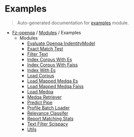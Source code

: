 # Examples

> Auto-generated documentation for [examples](blob/master/examples/__init__.py) module.

- [Fz-openqa](../README.md#fz-openqa-index) / [Modules](../MODULES.md#fz-openqa-modules) / Examples
    - Modules
        - [Evaluate Openqa IndentityModel](evaluate_openqa_model.md#evaluate-openqa-model)
        - [Exact Match Test](exact_match_test.md#exact-match-test)
        - [Filter Text](filter_text.md#filter-text)
        - [Index Corpus With Es](index_corpus_with_es.md#index-corpus-with-es)
        - [Index Corpus With Faiss](index_corpus_with_faiss.md#index-corpus-with-faiss)
        - [Index With Es](index_with_es.md#index-with-es)
        - [Load Corpus](load_corpus.md#load-corpus)
        - [Load Mapped Medqa Es](load_mapped_medqa_es.md#load-mapped-medqa-es)
        - [Load Mapped Medqa Faiss](load_mapped_medqa_faiss.md#load-mapped-medqa-faiss)
        - [Load Medqa](load_medqa.md#load-medqa)
        - [Medqa Retriever](medqa_retriever.md#medqa-retriever)
        - [Predict Pipe](predict_pipe.md#predict-pipe)
        - [Profile Batch Loader](profile_batch_loader.md#profile-batch-loader)
        - [Relevance Classifer](relevance_classifer.md#relevance-classifer)
        - [Report Matching Stats](report_matching_stats.md#report-matching-stats)
        - [Text Filter Scispacy](text_filter_scispacy.md#text-filter-scispacy)
        - [Utils](utils.md#utils)
